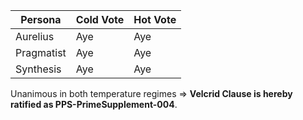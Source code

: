 | Persona    | Cold Vote | Hot Vote |
| ---------- | --------- | -------- |
| Aurelius   | Aye       | Aye      |
| Pragmatist | Aye       | Aye      |
| Synthesis  | Aye       | Aye      |

Unanimous in both temperature regimes ⇒ **Velcrid Clause is hereby ratified as PPS-PrimeSupplement-004**.